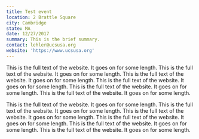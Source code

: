 ```yaml
---
title: Test event
location: 2 Brattle Square
city: Cambridge
state: MA
date: 12/27/2017
summary: This is the brief summary.
contact: lehler@ucsusa.org
website: 'https://www.ucsusa.org'
---
```

This is the full text of the website. It goes on for some length. This is the full text of the website. It goes on for some length. This is the full text of the website. It goes on for some length. This is the full text of the website. It goes on for some length. This is the full text of the website. It goes on for some length. This is the full text of the website. It goes on for some length.

This is the full text of the website. It goes on for some length. This is the full text of the website. It goes on for some length. This is the full text of the website. It goes on for some length. This is the full text of the website. It goes on for some length. This is the full text of the website. It goes on for some length. This is the full text of the website. It goes on for some length.
